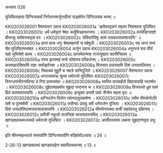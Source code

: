अध्यायः 026

युधिष्ठिराज्ञया दिग्विजयार्थं निर्गतानामर्जुनादीनां सङ्क्षेपेण दिग्विजयक थनम् ॥
	
KK0203026001	वैशम्पायन उवाच 
KK0203026001a	`ऋषेस्तद्वचनं स्मृत्वा निशश्वास युधिष्ठिरः ।
KK0203026001c	धर्मं धर्मभृतां श्रेष्ठः कर्तुमिच्छन्परन्तपः ।
KK0203026002a	तस्येङ्गितज्ञो बीभत्सुः सर्वशस्त्रभृतां वरः ।
KK0203026002c	संविवर्तयिषुः कामं पावकात्पाकशासनिः' ॥
KK0203026003a	प्राप्तं प्राप्य धनुः श्रेष्ठमक्षय्यौ च महेषुधी ।
KK0203026003c	रथं ध्वजं सभां चैव युधिष्ठिरमभाषत ॥
KK0203026004	अर्जुन उवाच 
KK0203026004a	धनुरस्त्रं शरा वीर्यं पक्षो भूमिर्यशो बलम् ।
KK0203026004c	प्राप्तमेतन्मया राजन्दुष्प्रापं यदभीप्सितम् ॥
KK0203026005a	तस्य कृत्यमहं मन्ये कोशस्य परिवर्धनम् ।
KK0203026005c	करमाहारयिष्यामि राज्ञः सर्वान्नृपोत्तम ॥
KK0203026006a	विजयाय प्रयास्यामि दिशं धनदपालिताम् ।
KK0203026006c	तिथावथ मुहूर्ते च नक्षत्रे चाभिपूजिते ॥
KK0203026007	वैशम्पायन उवाच 
KK0203026007a	धनञ्जयवचः श्रुत्वा धर्मराजो युधिष्ठिरः
KK0203026007c	स्निग्धगम्भीरनादिन्या तं गिरा प्रत्यभाषत ॥
KK0203026008a	स्वस्ति वाच्यार्हतो विप्रान्प्रयाहि भरतर्षभ ।
KK0203026008c	दुर्हृदामप्रहर्षाय सुहृदां नन्दनाय च ॥
KK0203026009a	विजयस्ते ध्रुवं पार्थ प्रियं काममवाप्स्यसि ।
KK0203026009c	इत्युक्तः प्रययौ पार्थः सैन्येन महता वृतः ॥
KK0203026010a	अग्निदत्तेन दिव्येन रथेनाद्भुतकर्मणा ।
KK0203026010c	तथैव भीमसेनोऽपि यमौ च पुरुषर्षभौ ॥
KK0203026011a	ससैन्याः प्रययुः सर्वे धर्मराजेन पूजिताः ।
KK0203026011c	दिशं धनपतेरिष्टामजयत्पाकशासनिः ॥
KK0203026012a	भीमसेनस्तथा प्राचीं सहदेवस्तु दक्षिणाम् ।
KK0203026012c	प्रतीचीं नकुलो राजन्दिशं व्यजयतास्त्रवित् ॥
KK0203026013a	खाण्डवप्रस्थमध्यस्थो धर्मराजो युधिष्ठिरः ।
KK0203026013c	आसीत्परमया लक्ष्म्या सुहृद्गणवृतः प्रभुः ॥ 

इति श्रीमन्महाभारते सभापर्वणि दिग्विजयपर्वणि षड्विंशोऽध्यायः ॥ 26 ॥

2-26-13 खाण्डवप्रस्थं खाण्डवदाहेन ख्यापितस्थानम् ॥ 13 ॥
